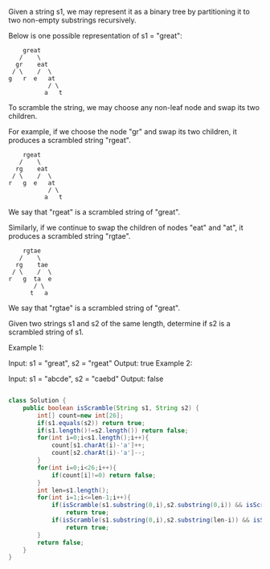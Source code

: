 Given a string s1, we may represent it as a binary tree by partitioning it to two non-empty substrings recursively.

Below is one possible representation of s1 = "great":
```
    great
   /    \
  gr    eat
 / \    /  \
g   r  e   at
           / \
          a   t
```
To scramble the string, we may choose any non-leaf node and swap its two children.

For example, if we choose the node "gr" and swap its two children, it produces a scrambled string "rgeat".
```
    rgeat
   /    \
  rg    eat
 / \    /  \
r   g  e   at
           / \
          a   t
```
We say that "rgeat" is a scrambled string of "great".

Similarly, if we continue to swap the children of nodes "eat" and "at", it produces a scrambled string "rgtae".
```
    rgtae
   /    \
  rg    tae
 / \    /  \
r   g  ta  e
       / \
      t   a
```
We say that "rgtae" is a scrambled string of "great".

Given two strings s1 and s2 of the same length, determine if s2 is a scrambled string of s1.

Example 1:

Input: s1 = "great", s2 = "rgeat"
Output: true
Example 2:

Input: s1 = "abcde", s2 = "caebd"
Output: false


```java

class Solution {
    public boolean isScramble(String s1, String s2) {
        int[] count=new int[26];
        if(s1.equals(s2)) return true;
        if(s1.length()!=s2.length()) return false;
        for(int i=0;i<s1.length();i++){
            count[s1.charAt(i)-'a']++;
            count[s2.charAt(i)-'a']--;
        }
        for(int i=0;i<26;i++){
            if(count[i]!=0) return false;
        }
        int len=s1.length();
        for(int i=1;i<=len-1;i++){
            if(isScramble(s1.substring(0,i),s2.substring(0,i)) && isScramble(s1.substring(i),s2.substring(i)))
                return true;
            if(isScramble(s1.substring(0,i),s2.substring(len-i)) && isScramble(s1.substring(i),s2.substring(0,len-i)))
                return true;
        }
        return false;
    }
}
```
